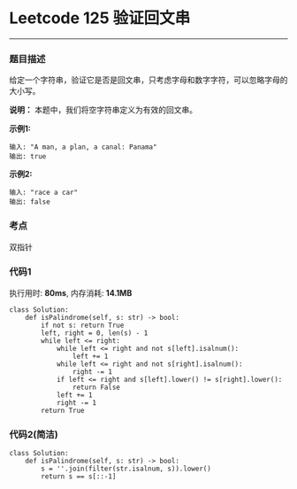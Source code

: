 # Leetcode 125 验证回文串
***
### 题目描述

给定一个字符串，验证它是否是回文串，只考虑字母和数字字符，可以忽略字母的大小写。

**说明：** 本题中，我们将空字符串定义为有效的回文串。

**示例1:**

	输入: "A man, a plan, a canal: Panama"
	输出: true
	
**示例2:**

	输入: "race a car"
	输出: false


### 考点

双指针


### 代码1
执行用时: **80ms**, 内存消耗: **14.1MB**

```
class Solution:
    def isPalindrome(self, s: str) -> bool:
        if not s: return True
        left, right = 0, len(s) - 1
        while left <= right:
            while left <= right and not s[left].isalnum():
                left += 1
            while left <= right and not s[right].isalnum():
                right -= 1
            if left <= right and s[left].lower() != s[right].lower():
                return False
            left += 1
            right -= 1
        return True
```

### 代码2(简洁)

```
class Solution:
    def isPalindrome(self, s: str) -> bool:
        s = ''.join(filter(str.isalnum, s)).lower()
        return s == s[::-1]
```

